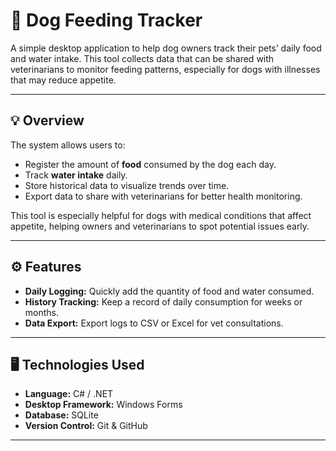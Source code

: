 # 🐶 Dog Feeding Tracker

A simple desktop application to help dog owners track their pets’ daily food and water intake. This tool collects data that can be shared with veterinarians to monitor feeding patterns, especially for dogs with illnesses that may reduce appetite.

---

## 💡 Overview

The system allows users to:

- Register the amount of **food** consumed by the dog each day.
- Track **water intake** daily.
- Store historical data to visualize trends over time.
- Export data to share with veterinarians for better health monitoring.

This tool is especially helpful for dogs with medical conditions that affect appetite, helping owners and veterinarians to spot potential issues early.

---

## ⚙️ Features

- **Daily Logging:** Quickly add the quantity of food and water consumed.
- **History Tracking:** Keep a record of daily consumption for weeks or months.
- **Data Export:** Export logs to CSV or Excel for vet consultations.

---

## 🖥️ Technologies Used

- **Language:** C# / .NET  
- **Desktop Framework:** Windows Forms  
- **Database:** SQLite  
- **Version Control:** Git & GitHub  

---

